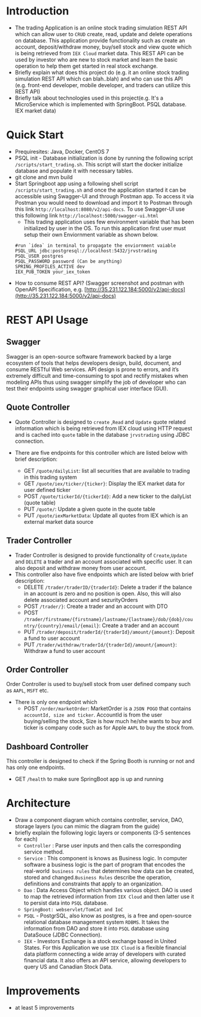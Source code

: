 # Introduction  
- The trading Application is an online stock trading simulation REST API which can allow user to `CRUD` create, read, update and delete operations on database. This application provide functionality such as  create an account, deposit/withdraw money, buy/sell stock and view quote which is being retrieved from `IEX Cloud` market data. This REST API can be used by investor who are new to stock market and learn the basic operation to help them get started in real stock exchange. 
- Briefly explain what does this project do (e.g. it an online stock trading simulation REST API which can blah..blah) and who can use this API (e.g. front-end developer, mobile developer, and traders can utilize this REST API)  
- Briefly talk about technologies used in this project(e.g. It's a MicroService which is implemented with SpringBoot. PSQL database. IEX market data)  
  
# Quick Start  
- Prequiresites: Java, Docker, CentOS 7  
- PSQL init - Database initialization is done by running the following script `/scripts/start_trading.sh`. This script will start the docker initialize database and populate it with necessary tables.
- git clone and mvn build  
- Start Springboot app using a following shell script  `/scripts/start_trading.sh` and once the application started it can be accessible using Swagger-UI and through Postman app. To access it via Postman you would need to download and import it to Postman through this link `http://localhost:8080/v2/api-docs`. To use Swagger-UI use this following link `http://localhost:5000/swagger-ui.html`
  - This trading application uses few environment variable that has been initialized by user in the OS. To run this application first user must setup their own Enviornment variable as shown below.
  ```add enviornment variable to ~/.bash_profile
  #run `idea` in terminal to propagate the enviornment vaiable
  PSQL_URL jdbc:postgresql://localhost:5432/jrvstrading
  PSQL_USER postgres
  PSQL_PASSWORD password (Can be anything)
  SPRING_PROFILES_ACTIVE dev
  IEX_PUB_TOKEN your_iex_token
  ```
- How to consume REST API? (Swagger screenshot and postman with OpenAPI Specification, e.g. [http://35.231.122.184:5000/v2/api-docs](http://35.231.122.184:5000/v2/api-docs)  
  
# REST API Usage  
## Swagger  
Swagger is an open-source software framework backed by a large ecosystem of tools that helps developers design, build, document, and consume RESTful Web services. API design is prone to errors, and it’s extremely difficult and time-consuming to spot and rectify mistakes when modeling APIs thus using swagger simplify the job of developer who can test their endpoints using swagger graphical user interface (GUI).
 
## Quote Controller  
- Quote Controller is designed to `create` ,`Read` and `Update` quote  related information which is being retrieved from IEX cloud using HTTP request and is cached into `quote` table in the database `jrvstrading`  using JDBC connection.

- There are five endpoints for this controller which are listed below with brief description:
  - GET `/quote/dailyList`: list all securities that are available to trading in this trading system
  - GET `/quote/iex/ticker/{ticker}`: Display the IEX market data for user defined ticker
  - POST `/quote/tickerId/{tickerId}`: Add a new ticker to the dailyList (quote table)
  - PUT `/quote/`: Update a given quote in the quote table
  - PUT `/quote/iexMarketData`: Update all quotes from IEX which is an external market data source  
## Trader Controller  
- Trader Controller is designed to provide functionality  of `Create`,`Update` and `DELETE` a trader and an account associated with specific user. It can also deposit and withdraw money from user account.
- This controller also have five endpoints which are listed below with brief description:
	- DELETE `/trader/traderID/{traderId}`: Delete a trader if the balance in an account is zero and no position is open. Also, this will also delete associated account and sezurityOrders
  - POST `/trader/}`: Create a trader and an account with DTO
  -   POST `/trader/firstname/{firstname}/lastname/{lastname}/dob/{dob}/country/{country}/email/{email}`: Create a trader and an account
  - PUT `/trader/deposit/traderId/{traderId}/amount/{amount}`: Deposit a fund to user account
  - PUT `/trader/withdraw/traderId/{traderId}/amount/{amount}`: Withdraw a fund to user account
## Order Controller  
Order Controller is used to buy/sell stock from user defined company such as `AAPL`, `MSFT` etc.  
- There is only one endpoint which   
  - POST `/order/marketOrder`:  MarketOrder is a `JSON POGO` that contains `accountId, size and ticker`. AccountId is from the user buying/selling the stock, Size is how much he/she wants to buy and ticker is company code such as for Apple `AAPL` to buy the stock from.
## Dashboard Controller
This controller is designed to check if the Spring Booth is running or not and has only one endpoints.
- GET `/health` to make sure SpringBoot app is up and running  

  
# Architecture  
- Draw a component diagram which contains controller, service, DAO, storage layers (you can mimic the diagram from the guide)  
- briefly explain the following logic layers or components (3-5 sentences for each)  
  - `Controller` : Parse user inputs and then calls the corresponding service method.
  - `Service` : This component is knows as Business logic. In computer software a business logic is the part of program that encodes the real-world` business rules` that determines how data can be created, stored and changed.`Business Rules` describe the operation, definitions and constraints that apply to an organization.
  - `Dao` : Data Access Object which handles various object. DAO is used to map the retrieved information from `IEX Cloud` and then latter use it to persist data into `PSQL` database. 
  - `SpringBoot: webservlet/TomCat and IoC`  
  - `PSQL` - PostgrSQL, also know as postgres, is a free and open-source relational database management system `RDBMS`. It takes the information from DAO and store it into `PSQL` database using DataSouce (JDBC Connection). 
  - `IEX`  - Investors  Exchange is a stock exchange based in United States. For this Application we use `IEX Cloud` is a flexible financial data platform connecting a wide array of developers with curated financial data. It also offers an API service, allowing developers to query US and Canadian Stock Data. 
  
# Improvements  
- at least 5 improvements
<!--stackedit_data:
eyJoaXN0b3J5IjpbLTMyNDQzMDcxMSwtMTA4OTI4ODE3NCwtMT
k1ODg5MzYzMSwxNTE0MDE5MjQ4LDE2OTQ4MTEyNDIsOTM1OTMx
NTY1LDE0OTY1NzAzMjgsLTE4MzE3NjQ3MjEsLTg1ODkyNTE4Ni
wtMTE2MTkxMTc2LDYwMTAzNzYxOCwtMTk5NjQwMzE5MCwtMTg5
NDY2OTc2NCwtMTAzODk2NTI5NiwtMTgzNTY3MjA3MCw4NTA2Nj
M5NTAsLTMwNTgyMjAzMiwxNzgwMjk4OTE0LDIwNDQwODQxLC0x
OTAxMjI4OTg3XX0=
-->
